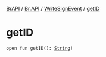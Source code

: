 [BrAPI](../../index.md) / [Br.API](../index.md) / [WriteSignEvent](index.md) / [getID](./get-i-d.md)

# getID

`open fun getID(): `[`String`](https://kotlinlang.org/api/latest/jvm/stdlib/kotlin/-string/index.html)`!`